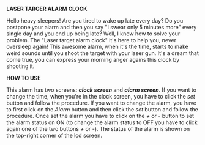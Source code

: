 **LASER TARGER ALARM CLOCK**

Hello heavy sleepers! Are you tired to wake up late every day? Do you postpone your alarm and then you say "I swear only 5 minutes more"
every single day and you end up being late? Well, I know how to solve your problem. The "Laser target alarm clock" it's here to help you, 
never oversleep again! This awesome alarm, when it's the time, starts to make weird sounds until you shoot the target with your laser gun. It's a dream that come true, you can express your morning anger agains this clock by shooting it. 

**HOW TO USE**

This alarm has two screens: ***clock screen*** and ***alarm screen***. 
If you want to change the time, when you're in the clock screen, you have to click the *set* button and follow the procedure. If you want to change the alarm, you have to first click on the *Alarm* button and then click the *set* button and follow the procedure. Once set the alarm you have to click on the *+* or *-* button to set the alarm status on ON (to change the alarm status to OFF you have to click again one of the two buttons *+* or *-*). The status of the alarm is shown on the top-right corner of the lcd screen.
